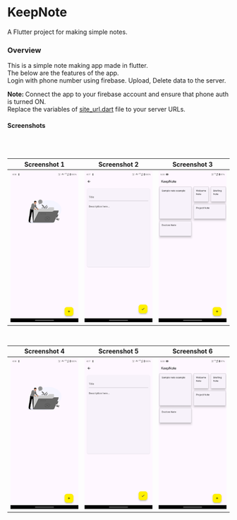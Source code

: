 # KeepNote

A Flutter project for making simple notes.

<h3>Overview</h3>

This is a simple note making app made in flutter.</br> The below are the features of the app.</br>
Login with phone number using firebase.
Upload, Delete data to the server.

<b>Note: </b>Connect the app to your firebase account and ensure that phone auth is turned ON.</br>
             Replace the variables of <a href="lib/screens/detail/site_url.dart">site_url.dart</a> file to your server URLs.
             
<h4>Screenshots</h4></br></br>

Screenshot 1               |  Screenshot 2             |  Screenshot 3
:-------------------------:|:-------------------------:|:-------------------------:
![Sceeenshot 2](assets/Screenshot/Screenshot2.png)  |  ![Sceeenshot 1](assets/Screenshot/Screenshot1.png) | ![Sceeenshot 3](assets/Screenshot/Screenshot3.png)

</br>

Screenshot 4               |  Screenshot 5             |  Screenshot 6
:-------------------------:|:-------------------------:|:-------------------------:
![Sceeenshot 2](assets/Screenshot/Screenshot2.png)  |  ![Sceeenshot 1](assets/Screenshot/Screenshot1.png) | ![Sceeenshot 3](assets/Screenshot/Screenshot3.png)





